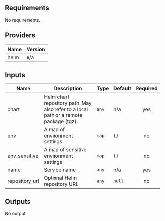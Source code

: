 ## Requirements

No requirements.

## Providers

| Name | Version |
|------|---------|
| helm | n/a |

## Inputs

| Name | Description | Type | Default | Required |
|------|-------------|------|---------|:--------:|
| chart | Helm chart repository path. May also refer to a local path or a remote package (tgz). | `any` | n/a | yes |
| env | A map of environment settings | `map` | `{}` | no |
| env\_sensitive | A map of sensitive environment settings | `map` | `{}` | no |
| name | Service name | `any` | n/a | yes |
| repository\_url | Optional Helm repository URL | `any` | `null` | no |

## Outputs

No output.

